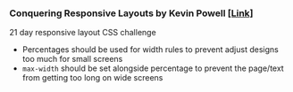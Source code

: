 ### Conquering Responsive Layouts by Kevin Powell [\[Link\]](https://courses.kevinpowell.co/view/courses/conquering-responsive-layouts)
21 day responsive layout CSS challenge

- Percentages should be used for width rules to prevent adjust designs too much for small screens
- `max-width` should be set alongside percentage to prevent the page/text from getting too long on wide screens